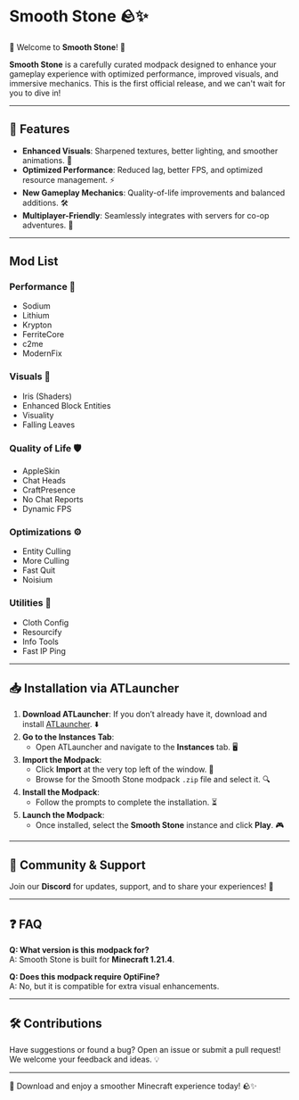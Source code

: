 # Smooth Stone 🪨✨

🌟 Welcome to **Smooth Stone**! 🌟

**Smooth Stone** is a carefully curated modpack designed to enhance your gameplay experience with optimized performance, improved visuals, and immersive mechanics. This is the first official release, and we can't wait for you to dive in!

---

## 🚀 Features

- **Enhanced Visuals**: Sharpened textures, better lighting, and smoother animations. 🌈
- **Optimized Performance**: Reduced lag, better FPS, and optimized resource management. ⚡
- **New Gameplay Mechanics**: Quality-of-life improvements and balanced additions. 🛠️
- **Multiplayer-Friendly**: Seamlessly integrates with servers for co-op adventures. 👥

---

## Mod List

### Performance 🚀
- Sodium
- Lithium
- Krypton
- FerriteCore
- c2me
- ModernFix

### Visuals 🎨
- Iris (Shaders)
- Enhanced Block Entities
- Visuality
- Falling Leaves

### Quality of Life 🛡️
- AppleSkin
- Chat Heads
- CraftPresence
- No Chat Reports
- Dynamic FPS

### Optimizations ⚙️
- Entity Culling
- More Culling
- Fast Quit
- Noisium

### Utilities 🧰
- Cloth Config
- Resourcify
- Info Tools
- Fast IP Ping

---

## 📥 Installation via ATLauncher

1. **Download ATLauncher**: If you don’t already have it, download and install [ATLauncher](https://atlauncher.com/). ⬇️
2. **Go to the Instances Tab**:
   - Open ATLauncher and navigate to the **Instances** tab. 🖥️
3. **Import the Modpack**:
   - Click **Import** at the very top left of the window. 📂
   - Browse for the Smooth Stone modpack `.zip` file and select it. 🔍
4. **Install the Modpack**:
   - Follow the prompts to complete the installation. ⏳
5. **Launch the Modpack**:
   - Once installed, select the **Smooth Stone** instance and click **Play**. 🎮

---

## 📢 Community & Support

Join our **Discord** for updates, support, and to share your experiences! 🎉

---

## ❓ FAQ

**Q: What version is this modpack for?**  
A: Smooth Stone is built for **Minecraft 1.21.4**.

**Q: Does this modpack require OptiFine?**  
A: No, but it is compatible for extra visual enhancements.

---

## 🛠️ Contributions

Have suggestions or found a bug? Open an issue or submit a pull request! We welcome your feedback and ideas. 💡

---

🚀 Download and enjoy a smoother Minecraft experience today! 🪨✨
